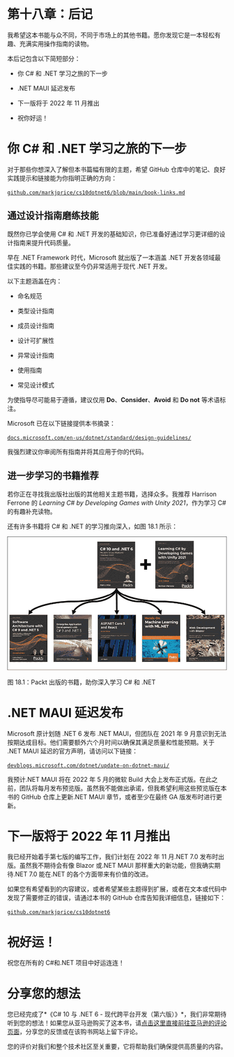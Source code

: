 # 第十八章：后记

我希望这本书能与众不同，不同于市场上的其他书籍。愿你发现它是一本轻松有趣、充满实用操作指南的读物。

本后记包含以下简短部分：

+   你 C# 和 .NET 学习之旅的下一步

+   .NET MAUI 延迟发布

+   下一版将于 2022 年 11 月推出

+   祝你好运！

# 你 C# 和 .NET 学习之旅的下一步

对于那些你想深入了解但本书篇幅有限的主题，希望 GitHub 仓库中的笔记、良好实践提示和链接能为你指明正确的方向：

[`github.com/markjprice/cs10dotnet6/blob/main/book-links.md`](https://github.com/markjprice/cs10dotnet6/blob/main/book-links.md)

## 通过设计指南磨练技能

既然你已学会使用 C# 和 .NET 开发的基础知识，你已准备好通过学习更详细的设计指南来提升代码质量。

早在 .NET Framework 时代，Microsoft 就出版了一本涵盖 .NET 开发各领域最佳实践的书籍。那些建议至今仍非常适用于现代 .NET 开发。

以下主题涵盖在内：

+   命名规范

+   类型设计指南

+   成员设计指南

+   设计可扩展性

+   异常设计指南

+   使用指南

+   常见设计模式

为使指导尽可能易于遵循，建议仅用 **Do**、**Consider**、**Avoid** 和 **Do not** 等术语标注。

Microsoft 已在以下链接提供本书摘录：

[`docs.microsoft.com/en-us/dotnet/standard/design-guidelines/`](https://docs.microsoft.com/en-us/dotnet/standard/design-guidelines/)

我强烈建议你审阅所有指南并将其应用于你的代码。

## 进一步学习的书籍推荐

若你正在寻找我出版社出版的其他相关主题书籍，选择众多。我推荐 Harrison Ferrone 的 *Learning C# by Developing Games with Unity 2021*，作为学习 C# 的有趣补充读物。

还有许多书籍将 C# 和 .NET 的学习推向深入，如图 18.1 所示：

![](img/B17442_21_01.png)

图 18.1：Packt 出版的书籍，助你深入学习 C# 和 .NET

# .NET MAUI 延迟发布

Microsoft 原计划随 .NET 6 发布 .NET MAUI，但团队在 2021 年 9 月意识到无法按期达成目标。他们需要额外六个月时间以确保其满足质量和性能预期。关于 .NET MAUI 延迟的官方声明，请访问以下链接：

[`devblogs.microsoft.com/dotnet/update-on-dotnet-maui/`](https://devblogs.microsoft.com/dotnet/update-on-dotnet-maui/)

我预计.NET MAUI 将在 2022 年 5 月的微软 Build 大会上发布正式版。在此之前，团队将每月发布预览版。虽然我不能做出承诺，但我希望利用这些预览版在本书的 GitHub 仓库上更新.NET MAUI 章节，或者至少在最终 GA 版发布时进行更新。

# 下一版将于 2022 年 11 月推出

我已经开始着手第七版的编写工作，我们计划在 2022 年 11 月.NET 7.0 发布时出版。虽然我不期待会有像 Blazor 或.NET MAUI 那样重大的新功能，但我确实期待.NET 7.0 能在.NET 的各个方面带来有价值的改进。

如果您有希望看到的内容建议，或者希望某些主题得到扩展，或者在文本或代码中发现了需要修正的错误，请通过本书的 GitHub 仓库告知我详细信息，链接如下：

[`github.com/markjprice/cs10dotnet6`](https://github.com/markjprice/cs10dotnet6)

# 祝好运！

祝您在所有的 C#和.NET 项目中好运连连！

# 分享您的想法

您已经完成了*《C# 10 与 .NET 6 - 现代跨平台开发（第六版）》*，我们非常期待听到您的想法！如果您从亚马逊购买了这本书，请[点击这里直接前往亚马逊的评论页面](https://packt.link/r/1801077363)，分享您的反馈或在该购书网站上留下评论。

您的评价对我们和整个技术社区至关重要，它将帮助我们确保提供高质量的内容。
